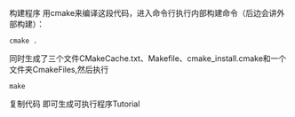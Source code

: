 构建程序
用cmake来编译这段代码，进入命令行执行内部构建命令（后边会讲外部构建）：

```
cmake .
```

同时生成了三个文件CMakeCache.txt、Makefile、cmake_install.cmake和一个文件夹CmakeFiles,然后执行

```
make 
```

复制代码
即可生成可执行程序Tutorial